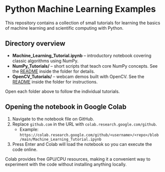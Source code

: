 # Python Machine Learning Examples

This repository contains a collection of small tutorials for learning the basics of machine learning and scientific computing with Python.

## Directory overview
- **Machine_Learning_Tutorial.ipynb** – introductory notebook covering classic algorithms using NumPy.
- **NumPy_Tutorials/** – short scripts that teach core NumPy concepts. See the [README](NumPy_Tutorials/README.md) inside the folder for details.
- **OpenCV_Tutorials/** – webcam demos built with OpenCV. See the [README](OpenCV_Tutorials/README.md) inside the folder for instructions.

Open each folder above to follow the individual tutorials.

## Opening the notebook in Google Colab
1. Navigate to the notebook file on GitHub.
2. Replace `github.com` in the URL with `colab.research.google.com/github`.
   - Example: `https://colab.research.google.com/github/<username>/<repo>/blob/main/Machine_Learning_Tutorial.ipynb`
3. Press Enter and Colab will load the notebook so you can execute the code online.

Colab provides free GPU/CPU resources, making it a convenient way to experiment with the code without installing anything locally.
